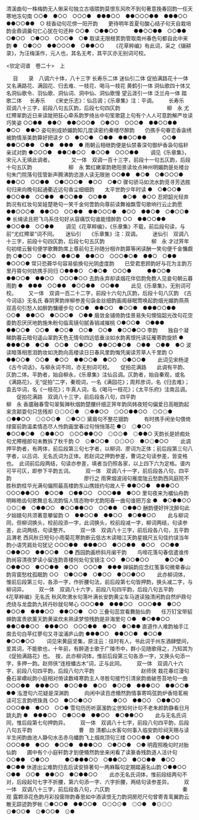 <!-- { "loadSidebar": true } -->
清溪曲句一株梅韵无人偢采句独立古墙隈韵莫恨东风吹不到句著意挽春回韵一任天寒地冻句南
○○●　●○○　○○○●　●●●○○　●●○○○●●　●●●○○　●●○○●●　○
枝香动句花傍一阳开韵　　更待明年首夏句酸心结子句天自栽培韵金鼎调羹句仁心犹在句还种
○○●　○●●○○　　　●●○○●●　○○●●　○●○○　○●○○　○○○●　○●
取读无限根荄韵管取南州春色句都自此中来韵
●　○●○○　●●○○○●　○●●○○
 　　《花草粹编》有此词，采之《辍耕录》，为汪梅溪作，元人也，其名无考，其平仄亦无别词可校。 
 








<钦定词谱　卷二十>　上



　
目　　录　八调六十体，八十三字
长寿乐二体
迷仙引二体
促拍满路花十一体又名满路花、满园花、归去难、一枝花、喝马一枝花
黄鹤引一体
洞仙歌四十体又名洞仙歌令、羽仙歌、洞仙词、洞中仙、洞仙歌慢
望云涯引一体
泛兰舟一体
踏　歌二体
　
长寿乐　　《宋史乐志》：仙吕调；《乐章集》注：平调。
　　长寿乐　双调八十三字，前段八句五仄韵，后段七句四仄韵　　　　　　　　　柳　永
尤红殢翠韵近日来读陡把狂心牵系韵罗绮丛中句笙歌筵上句有个人人可意韵解严妆读巧笑姿
○○●●　●●○　●●○○○●　○●○○　○○○●　●●○○●●　●○○　●●○
姿句别成娇媚韵知几度读密约秦楼尽醉韵　　仍携手句眷恋香衾绣被韵情渐美韵算好把读夕
○　●○○●　○●●　●●○○●●　　　○○●　●●○○●●　○●●　●●●　●
雨朝云相继韵便是仙禁春深句御炉香袅句临轩亲试对韵
●○○○●　●●○●○○　●○○●　○○○●●
 　　调见《乐章集》，宋元人无填此调者。 
　
　　又一体　双调一百十三字，前段十一句五仄韵，后段十句五仄韵　　　　　　　柳　永
繁红嫩翠韵艳阳景读妆点神州明媚韵是处楼台句朱门院落句弦管新声腾沸韵恣游人读无限驰
○○●●　●○●　○●○○○●　●●○○　○○●●　○●○○○●　●○○　○●○
骤句骄马如流水韵竞寻芳选胜句归来向晚句起通衢近远句香尘细细韵　　太平世韵少年时读
●　○●○○●　●○○●●　○○●●　●○○●●　○○●●　　　●○●　●○○
忍把韶光轻弃韵况有红妆句吴娃楚艳句一笑千金何啻韵向尊前读舞袖飘雪句歌响行云止韵愿
●●○○○●　●●○○　○○●●　●●○○○●　●○○　●●○●　○●○○●　●
长绳读且把飞乌系住句好从容痛饮句谁能惜醉韵
○○　●●○○●●　●○○●●　○○●●
 　　调见《花草粹编》，《乐章集》不载，前后段句读，与前“尤红殢翠”词不同。 
　
迷仙引　　《乐章集》注：双调。
　　迷仙引　双调八十三字，前段十句四仄韵，后段七句五仄韵　　　　　　　　　柳　永
才过笄年句初绾云鬟句便学歌舞韵席上尊前句王孙随分相许韵算等闲读酬一笑句便千金慵觑韵
○●○○　○●○○　●●○●　●●○○　○○○●○●　●●○　○●●　●○○○●
常只恐蕣华句容易偷换句光阴虚度韵　　已受君恩顾韵好与花为主韵万里丹霄句何妨携手同归
○●●●○　○●○●　○○○●　　　●●○○●　●●○○●　●●○○　○○○●○○
去韵永弃却读烟花伴侣韵免教人见妾句朝云暮雨韵
●　●●●　○○●●　●○○●●　○○●●
 　　此见《乐章集》，无别词可校。 
　　又一体　双调一百二十二字，前段十六句九仄韵，后段十句八仄韵　《古今词话》无名氏
春阴霁韵岸柳参差句袅金丝细韵画阁昼眠莺唤起韵烟光媚韵燕燕双高句引愁人如醉韵慵缓步句
○○●　●●○○　●○○●　●●●○○●●　○○●　●●○○　●○○○●　○●●
眉敛金铺倚韵佳景易失句懊恼韶光改句花空委韵忍厌厌地韵施朱粉句临鸾镜句腻香销减摧桃
○●○○●　○●●●　●●○○●　○○●　●○○●　○○●　○○●　●○○●○○
李韵　　独自个凝睇韵暮云暗句遥山翠韵天色无情句四远低垂淡如水韵离恨托读征雁寄韵旋娇
●　　　●●●○●　●○●　○○●　○●○○　●●○○●○●　○●●　○●●　●○
波读暗落相思泪韵妆如洗韵向高楼读日日春风里韵悔凭阑读芳草人千里韵
○　●●○○●　○○●　●○○　●●○○●　●○○　○●○○●
 　　此词见宋杨湜《古今词话》，与柳永词不同，亦无别词可校。 
　
促拍花满路　　此调有平韵、仄韵二体。平韵者，始自柳永，《乐章集》注仙吕调。仄韵者，始自秦观，或名《满路花》，无“促拍”二字，秦观词，一名《满园花》；周邦彦词，名《归去难》；袁去华词，名《一枝花》；牛真人词，名《喝马一枝花》；《太平乐府》注南吕调。
　　促拍花满路　双调八十三字，前后段各八句，四平韵　　　　　　　　　　　　柳　永
香靥融春雪句翠鬓亸秋烟韵楚腰纤细正笄年韵凤帏夜短句偏爱日高眠韵起来贪颠耍句只恁残却
⊙◎○⊙●　◎●●○○　◎○○●●○○　◎○◎●　⊙●●○○　◎⊙○⊙●　◎●○◎
黛眉句不整花钿韵　　　有时携手闲坐句偎倚绿窗前韵温柔情态尽人怜韵画堂春过句悄悄落花
●⊙　◎●○○　　　　●○○●○●　⊙●●○○　⊙○○●●○○　◎○⊙●　◎●●○
天韵长是娇痴处句尤殢檀郎句未教拆了秋千韵
○　⊙●○○●　⊙◎○⊙　●○◎●○○
 　　此调押平韵者，有两体，前后段第三句七字者，以柳词、廖词为正体；前后段第三句八字者，以吕词、无名氏词为正体。若赵词之押韵参差，曹词之句读参差，皆变格也。　此词前后段两结，句读亦参差，填者当仍照各家，以上四下六为定格。谱内可平可仄，即参下平韵五词。 
　　双一体　双调八十一字，前后段各八句，四平韵　　　　　　　　　　　　　　廖行之
雨霁烟波阔句雁度陇云愁韵西风庭院不胜秋韵桂华光满句偏照最高楼韵东山携妓约句故人千
●●○○●　●●●○○　○○○●●○○　●○○●　○●●○○　○○○●●　●○○
里句夜来为檥仙舟韵　　　明眸皓齿句歌舞总名流韵恼人情态物中尤韵阳春一曲句谁把万金
●　●○●●○○　　　　⊙○◎●　○●●○○　●○○●●○○　○○●●　○●●○
酬韵便好拌沈醉句此夕姮娥句共须著意攀留韵
○　●●○○●　●●○○　●○●●○○
 　　此与柳词同，但柳词换头，校前段添一字，此词换头，校前段减一字，柳词两结，句读参差，此词两结，句读整齐。 
　　双一体　双调八十三字，前后段各八句，五平韵　　　　　　　　　　　　　　吕渭老
西风秋日短句小雨菊花寒韵断云低古木读暗江天韵星娥尺五句佳约误当年韵小语凭肩处句犹记
○○○●●　●●●○○　●○○●●　●○○　○○●●　○●●○○　●●○○●　○●
西园韵画桥斜月阑干韵　　鸟啼花落句春信遣谁传韵尚容清夜梦读小留连韵青楼何处句宝镜注
○○　●○○●○○　　　●○○●　○●●○○　●○○●●　●○○　○○○●　●●●
婵娟韵应念红笺事句微晕春山韵背窗愁枕孤眠韵
○○　○●○○●　○●○○　●○○●○○
 　　此亦柳词体，惟前后段第三句，各添一字，作折腰句法，前后段第七句皆押韵，换头减二字，与柳词异。 
　　双一体　双调八十六字，前段八句四平韵，后段八句五平韵　　　　《花草粹编》无名氏
秋风吹渭水句落叶满长安韵黄尘车马道读独清闲韵自然炉鼎句虎绕与龙盘韵九转丹砂就句琴心
○○○●●　●●●○○　○○○●●　●○○　●○○●　●●●○○　●●○○●　○○
三叠句蕊宫看舞胎仙韵　　任万钉宝带貂蝉韵富贵欲薰天韵黄粱炊未熟读梦惊残韵是非海里句
○●　●○●●○○　　　●●○●●○○　●●●○○　○○○●●　●○○　●○●●
直道作人难韵袖手江南去句白苹红蓼句又寻湓浦庐山韵
●●●○○　●●○○●　●○○●　●○○●○○
 　　词见宋黄庭坚集，原注云：往时有人，书此词于州东酒肆壁间，爱其词，不能歌也，十年前，有醉道士歌于广陵市中，群小见随歌得之，乃知其为《促拍满路花》也。　按，此亦柳词体，惟前后段第三句各添一字，又换头句添一字，多押一韵。赵师侠“连枝蟠古木”词，正与此同。 
　　双一体　双调八十六字，前段八句四平韵，后段八句六平韵　　　　　　　　　赵师侠
栽花春烂漫句叠石翠巑岏韵小庭相对倚读数峰寒韵主人寻胜句接竹引清泉韵凿破苍苔地句一曲
○○○●●　●●●○○　●○○●●　●○○　●○○●　●●●○○　●●○○●　●●
泓澄句六花疑是深渊韵　　　向闲中读百虑翛然韵情事寄鸣弦韵炉香陪茗椀读可忘言韵喷珠溅
○○　●○○●○○　　　　●○○　●●○○　○●●○○　○○○●●　●○○　○○●
雪句历历听潺湲韵尘世知何计句不老朱颜韵静看日月跳丸韵
●　●●●○○　○●○○●　●●○○　●○●●○○
 　　此与无名氏词同，惟后段第七句押韵异。 
　　双一体　双调八十七字，前段八句四平韵，后段八句五平韵　　　　　　　　　曹　勋
清都山水客句何事入临安韵珍祠天赐与读半生闲韵曲池人静句水击赤乌蟠韵飞上烟岚顶句三缕
○○○●●　○●●○○　○○○●●　●○○　●○○●　●●●○○　○●○○●　○●
明霞照晚句时对胎仙韵　　圃中有个小庭轩韵才到便翛然韵坐来闲看了读篆香残韵道人活计句
○○●●　○●○○　　　●○●●●○○　○●●○○　●○○●●　●○○　●○●●
休道出尘难韵归去后读安排著句一两麻鞵句定期踏遍名山韵
○●●○○　○●●　○○●　●●○○　●○●●○○
 　　此亦无名氏词体，惟前段结两句不对，后段起句七字不折腰，第六句添一字、六字折腰，两结句读参差异。 
　　双一体　双调八十三字，前后段各八句，六仄韵　　　　　　　　　　　　　　秦　观
露颗添花色韵月彩投窗隙韵春思如中酒读恨无力韵洞房咫尺句曾寄青鸾翼韵云散无踪迹韵罗帐
◎●○○●　●●○○●　○◎○⊙●　◎○●　●⊙◎◎　⊙●○○●　⊙●○○●　⊙●
